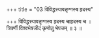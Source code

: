 +++
title = "03 विविद्धस्यावतृण्णस्य हृदस्य"

+++
विविद्धस्यावतृण्णस्य हृदस्य चाहृदस्य च ।  
त्रिपर्णी विश्वभेषजीदं कृणोतु भेषजम् ॥ ३ ॥